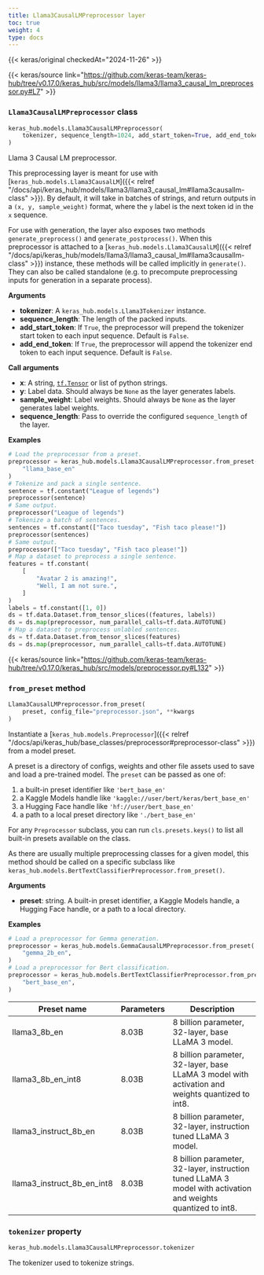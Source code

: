 ```yaml
---
title: Llama3CausalLMPreprocessor layer
toc: true
weight: 4
type: docs
---
```


{{< keras/original checkedAt="2024-11-26" >}}

{{< keras/source link="https://github.com/keras-team/keras-hub/tree/v0.17.0/keras_hub/src/models/llama3/llama3_causal_lm_preprocessor.py#L7" >}}

### `Llama3CausalLMPreprocessor` class

```python
keras_hub.models.Llama3CausalLMPreprocessor(
    tokenizer, sequence_length=1024, add_start_token=True, add_end_token=True, **kwargs
)
```

Llama 3 Causal LM preprocessor.

This preprocessing layer is meant for use with
[`keras_hub.models.Llama3CausalLM`]({{< relref "/docs/api/keras_hub/models/llama3/llama3_causal_lm#llama3causallm-class" >}}). By default, it will take in batches of
strings, and return outputs in a `(x, y, sample_weight)` format, where the
`y` label is the next token id in the `x` sequence.

For use with generation, the layer also exposes two methods
`generate_preprocess()` and `generate_postprocess()`. When this preprocessor
is attached to a [`keras_hub.models.Llama3CausalLM`]({{< relref "/docs/api/keras_hub/models/llama3/llama3_causal_lm#llama3causallm-class" >}}) instance, these methods
will be called implicitly in `generate()`. They can also be called
standalone (e.g. to precompute preprocessing inputs for generation in a
separate process).

**Arguments**

- **tokenizer**: A `keras_hub.models.Llama3Tokenizer` instance.
- **sequence_length**: The length of the packed inputs.
- **add_start_token**: If `True`, the preprocessor will prepend the tokenizer
  start token to each input sequence. Default is `False`.
- **add_end_token**: If `True`, the preprocessor will append the tokenizer
  end token to each input sequence. Default is `False`.

**Call arguments**

- **x**: A string, [`tf.Tensor`](https://www.tensorflow.org/api_docs/python/tf/Tensor) or list of python strings.
- **y**: Label data. Should always be `None` as the layer generates labels.
- **sample_weight**: Label weights. Should always be `None` as the layer
  generates label weights.
- **sequence_length**: Pass to override the configured `sequence_length` of
  the layer.

**Examples**

```python
# Load the preprocessor from a preset.
preprocessor = keras_hub.models.Llama3CausalLMPreprocessor.from_preset(
    "llama_base_en"
)
# Tokenize and pack a single sentence.
sentence = tf.constant("League of legends")
preprocessor(sentence)
# Same output.
preprocessor("League of legends")
# Tokenize a batch of sentences.
sentences = tf.constant(["Taco tuesday", "Fish taco please!"])
preprocessor(sentences)
# Same output.
preprocessor(["Taco tuesday", "Fish taco please!"])
# Map a dataset to preprocess a single sentence.
features = tf.constant(
    [
        "Avatar 2 is amazing!",
        "Well, I am not sure.",
    ]
)
labels = tf.constant([1, 0])
ds = tf.data.Dataset.from_tensor_slices((features, labels))
ds = ds.map(preprocessor, num_parallel_calls=tf.data.AUTOTUNE)
# Map a dataset to preprocess unlabled sentences.
ds = tf.data.Dataset.from_tensor_slices(features)
ds = ds.map(preprocessor, num_parallel_calls=tf.data.AUTOTUNE)
```

{{< keras/source link="https://github.com/keras-team/keras-hub/tree/v0.17.0/keras_hub/src/models/preprocessor.py#L132" >}}

### `from_preset` method

```python
Llama3CausalLMPreprocessor.from_preset(
    preset, config_file="preprocessor.json", **kwargs
)
```

Instantiate a [`keras_hub.models.Preprocessor`]({{< relref "/docs/api/keras_hub/base_classes/preprocessor#preprocessor-class" >}}) from a model preset.

A preset is a directory of configs, weights and other file assets used
to save and load a pre-trained model. The `preset` can be passed as
one of:

1. a built-in preset identifier like `'bert_base_en'`
2. a Kaggle Models handle like `'kaggle://user/bert/keras/bert_base_en'`
3. a Hugging Face handle like `'hf://user/bert_base_en'`
4. a path to a local preset directory like `'./bert_base_en'`

For any `Preprocessor` subclass, you can run `cls.presets.keys()` to
list all built-in presets available on the class.

As there are usually multiple preprocessing classes for a given model,
this method should be called on a specific subclass like
`keras_hub.models.BertTextClassifierPreprocessor.from_preset()`.

**Arguments**

- **preset**: string. A built-in preset identifier, a Kaggle Models
  handle, a Hugging Face handle, or a path to a local directory.

**Examples**

```python
# Load a preprocessor for Gemma generation.
preprocessor = keras_hub.models.GemmaCausalLMPreprocessor.from_preset(
    "gemma_2b_en",
)
# Load a preprocessor for Bert classification.
preprocessor = keras_hub.models.BertTextClassifierPreprocessor.from_preset(
    "bert_base_en",
)
```

| Preset name                | Parameters | Description                                                                                                   |
| -------------------------- | ---------- | ------------------------------------------------------------------------------------------------------------- |
| llama3_8b_en               | 8.03B      | 8 billion parameter, 32-layer, base LLaMA 3 model.                                                            |
| llama3_8b_en_int8          | 8.03B      | 8 billion parameter, 32-layer, base LLaMA 3 model with activation and weights quantized to int8.              |
| llama3_instruct_8b_en      | 8.03B      | 8 billion parameter, 32-layer, instruction tuned LLaMA 3 model.                                               |
| llama3_instruct_8b_en_int8 | 8.03B      | 8 billion parameter, 32-layer, instruction tuned LLaMA 3 model with activation and weights quantized to int8. |

### `tokenizer` property

```python
keras_hub.models.Llama3CausalLMPreprocessor.tokenizer
```

The tokenizer used to tokenize strings.

